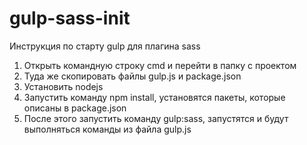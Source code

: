 # gulp-sass-init
Инструкция по старту gulp для плагина sass


1. Открыть командную строку cmd и перейти в папку с проектом
2. Туда же скопировать файлы gulp.js и package.json
3. Установить nodejs
4. Запустить команду npm install, установятся пакеты, которые описаны в package.json
5. После этого запустить команду gulp:sass, запустятся и будут выполняться команды из файла gulp.js
